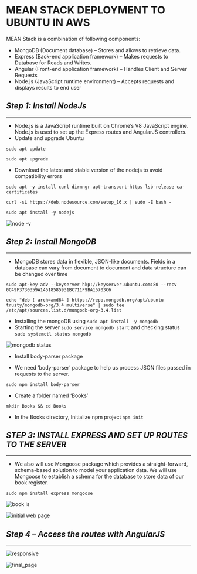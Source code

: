 # MEAN STACK DEPLOYMENT TO UBUNTU IN AWS

MEAN Stack is a combination of following components:

- MongoDB (Document database) – Stores and allows to retrieve data.
- Express (Back-end application framework) – Makes requests to Database for Reads and Writes.
- Angular (Front-end application framework) – Handles Client and Server Requests
- Node.js (JavaScript runtime environment) – Accepts requests and displays results to end user

## _Step 1: Install NodeJs_
---

- Node.js is a JavaScript runtime built on Chrome’s V8 JavaScript engine. Node.js is used to set up the Express routes and AngularJS controllers.
- Update and upgrade Ubuntu

```sudo apt update``` 

```sudo apt upgrade```

- Download the latest and stable version of the nodejs to avoid compatibility errors

```
sudo apt -y install curl dirmngr apt-transport-https lsb-release ca-certificates

curl -sL https://deb.nodesource.com/setup_16.x | sudo -E bash -
```
```sudo apt install -y nodejs```

![node -v](https://github.com/abibolola/dareyio-Projects/blob/main/Screenshots/project4/nodejs%20-v.JPG)

## _Step 2: Install MongoDB_
---
- MongoDB stores data in flexible, JSON-like documents. Fields in a database can vary from document to document and data structure can be changed over time

```
sudo apt-key adv --keyserver hkp://keyserver.ubuntu.com:80 --recv 0C49F3730359A14518585931BC711F9BA15703C6
```

```
echo "deb [ arch=amd64 ] https://repo.mongodb.org/apt/ubuntu trusty/mongodb-org/3.4 multiverse" | sudo tee /etc/apt/sources.list.d/mongodb-org-3.4.list
```

- Installing the mongoDB using  ```sudo apt install -y mongodb```
- Starting the server  ```sudo service mongodb start``` and checking status  ```sudo systemctl status mongodb```

![mongodb status](https://github.com/abibolola/dareyio-Projects/blob/main/Screenshots/project4/mongodb-status.JPG)

- Install body-parser package

- We need ‘body-parser’ package to help us process JSON files passed in requests to the server.

```sudo npm install body-parser```

- Create a folder named ‘Books’

```mkdir Books && cd Books```

- In the Books directory, Initialize npm project   ```npm init```

## _STEP 3: INSTALL EXPRESS AND SET UP ROUTES TO THE SERVER_
---

- We also will use Mongoose package which provides a straight-forward, schema-based solution to model your application data. We will use Mongoose to establish a schema for the database to store data of our book register.

```sudo npm install express mongoose```

![book ls](https://github.com/abibolola/dareyio-Projects/blob/main/Screenshots/project4/books%20ls.JPG)

![initial web page](https://github.com/abibolola/dareyio-Projects/blob/main/Screenshots/project4/final%20page.JPG)

## _Step 4 – Access the routes with AngularJS_
---

![responsive](https://github.com/abibolola/dareyio-Projects/blob/main/Screenshots/project4/responsive%20page.JPG)

![final_page](https://github.com/abibolola/dareyio-Projects/blob/main/Screenshots/project4/final_final_page.JPG)
